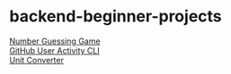 # backend-beginner-projects

[Number Guessing Game](https://roadmap.sh/projects/number-guessing-game)
<br>
[GitHub User Activity CLI](https://roadmap.sh/projects/github-user-activity)
<br>
[Unit Converter](https://roadmap.sh/projects/unit-converter)
<br>

